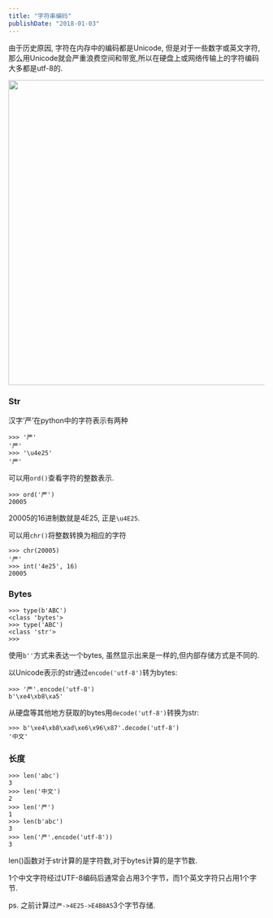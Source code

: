 ```yaml
---
title: "字符串编码"
publishDate: "2018-01-03"
---
```


由于历史原因, 字符在内存中的编码都是Unicode, 但是对于一些数字或英文字符, 那么用Unicode就会严重浪费空间和带宽,所以在硬盘上或网络传输上的字符编码大多都是utf-8的.

<img src="https://raw.githubusercontent.com/FaiChou/faichou.github.io/master/img/qiniu/markdown/1514970056406.png" width="600"/>

### Str

汉字‘严’在python中的字符表示有两种

```
>>> '严'
'严'
>>> '\u4e25'
'严'
```

可以用`ord()`查看字符的整数表示.

```
>>> ord('严')
20005
```

20005的16进制数就是4E25, 正是`\u4E25`.

可以用`chr()`将整数转换为相应的字符

```
>>> chr(20005)
'严'
>>> int('4e25', 16)
20005
```

### Bytes

```
>>> type(b'ABC')
<class 'bytes'>
>>> type('ABC')
<class 'str'>
>>>
```

使用`b''`方式来表达一个bytes, 虽然显示出来是一样的,但内部存储方式是不同的.

以Unicode表示的str通过`encode('utf-8')`转为bytes:

```
>>> '严'.encode('utf-8')
b'\xe4\xb8\xa5'
```

从硬盘等其他地方获取的bytes用`decode('utf-8')`转换为str:

```
>>> b'\xe4\xb8\xad\xe6\x96\x87'.decode('utf-8')
'中文'
```

### 长度

```
>>> len('abc')
3
>>> len('中文')
2
>>> len('严')
1
>>> len(b'abc')
3
>>> len('严'.encode('utf-8'))
3
```
len()函数对于str计算的是字符数,对于bytes计算的是字节数.

1个中文字符经过UTF-8编码后通常会占用3个字节，而1个英文字符只占用1个字节.

ps. 之前计算过`严->4E25->E4B8A5`3个字节存储.


